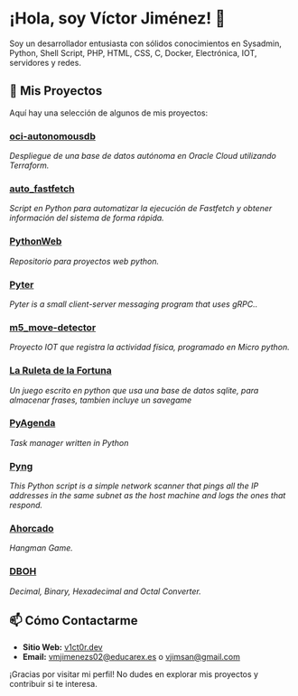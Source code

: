 # ¡Hola, soy Víctor Jiménez! 👋

Soy un desarrollador entusiasta con sólidos conocimientos en Sysadmin, Python, Shell Script, PHP, HTML, CSS, C, Docker, Electrónica, IOT, servidores y redes. 

## 🚀 Mis Proyectos

Aquí hay una selección de algunos de mis proyectos:

### [oci-autonomousdb](https://github.com/v1ct0rjs/oci-autonomousdb)
*Despliegue de una base de datos autónoma en Oracle Cloud utilizando Terraform.*

### [auto_fastfetch](https://github.com/v1ct0rjs/auto_fastfetch)
*Script en Python para automatizar la ejecución de Fastfetch y obtener información del sistema de forma rápida.*

### [PythonWeb](https://github.com/v1ct0rjs/PythonWeb)
*Repositorio para proyectos web python.*

### [Pyter](https://github.com/v1ct0rjs/pyter)
*Pyter is a small client-server messaging program that uses gRPC..*

### [m5_move-detector](https://github.com/v1ct0rjs/m5_move-detector)
*Proyecto IOT que registra la actividad física, programado en Micro python.*

### [La Ruleta de la Fortuna](https://github.com/v1ct0rjs/RuletaDeLaFortuna)
*Un juego escrito en python que usa una base de datos sqlite, para almacenar frases, tambien incluye un savegame*

### [PyAgenda](https://github.com/v1ct0rjs/PyAgenda)
*Task manager written in Python*

### [Pyng](https://github.com/v1ct0rjs/Pyng)
*This Python script is a simple network scanner that pings all the IP addresses in the same subnet as the host machine and logs the ones that respond.*

### [Ahorcado](https://github.com/v1ct0rjs/ahorcado)
*Hangman Game.*

### [DBOH](https://github.com/v1ct0rjs/DBOH)
*Decimal, Binary, Hexadecimal and Octal Converter.*

## 📫 Cómo Contactarme

- **Sitio Web:** [v1ct0r.dev](https://v1ct0r.dev/)
- **Email:** vmjimenezs02@educarex.es o vjimsan@gmail.com

¡Gracias por visitar mi perfil! No dudes en explorar mis proyectos y contribuir si te interesa.
